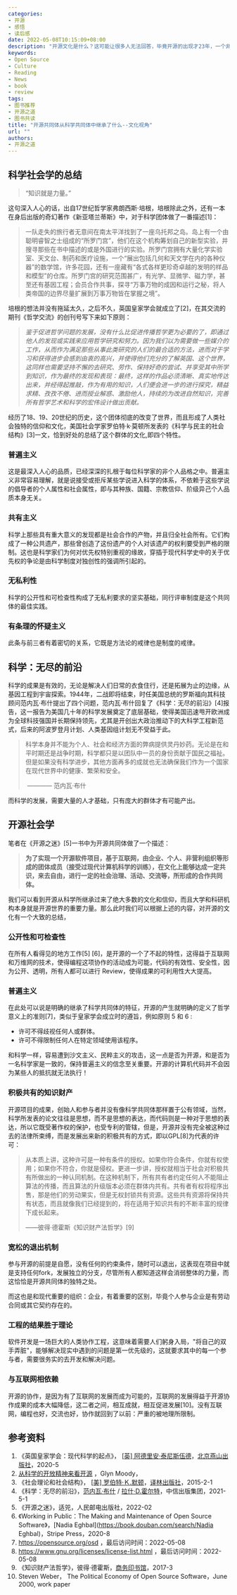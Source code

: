 ```yaml
---
categories:
- 开源
- 感悟
- 读后感
date: 2022-05-08T10:15:09+08:00
description: "开源文化是什么？这可能让很多人无法回答，毕竟开源的出现才23年，一个非常年轻的而又弱小的亚亚文化，那么我们不妨从已经发展了400多年的科学说起，这样理清了脉络，毕竟科学是所有人都非常重视的，接受教育这个就是科学指导下的成果。"
keywords:
- Open Source
- Culture
- Reading
- News
- book
- review
tags:
- 图书推荐
- 开源之道
- 图书共读
title: "开源共同体从科学共同体中继承了什么--文化视角"
url: ""
authors:
- 开源之道
---
```


## 科学社会学的总结

>  “知识就是力量。” 

这句深入人心的话，出自17世纪哲学家弗朗西斯·培根，培根除此之外，还有一本在身后出版的奇幻著作《新亚塔兰蒂斯》中，对于科学团体做了一番描述[1]：

> 一队走失的旅行者无意间在南太平洋找到了一座乌托邦之岛。岛上有一个由聪明睿智之士组成的“所罗门宫”，他们在这个机构筹划自己的新型实验，并搜寻那些在书中描述的或是外国进行的实验。所罗门宫拥有大量化学实验室、天文台、制药和医疗设施，一个“展出包括几何和天文学在内的各种仪器”的数学馆，许多花园，还有一座藏有“各式各样更珍奇卓越的发明的样品和模型”的仓库。所罗门宫的研究范围甚广，有光学、显微学、磁力学，甚至还有基因工程；会员合作共事，探寻“万事万物的成因和运行之秘，将人类帝国的边界尽量扩展到万事万物皆在掌握之境”。

培根的想法并没有拖延太久，之后不久，英国皇家学会就成立了[2]，在其交流的期刊《哲学交流》的创刊号写下来如下原则：

> *鉴于促进哲学问题的发展，没有什么比促进传播哲学更为必要的了，即通过他人的发现或实践来应用哲学研究和努力。因为我们以为需要做一些媒介的工作，从而作为满足那些从事此类研究的人们的最合适的方法，进而对于学习和获得进步会感到由衷的高兴，并使得他们充分的了解英国、这个世界，这同样也需要坚持不懈的去研究、劳作、保持好奇的尝试、并享受其中所学到知识，作为最终的发现和表现：最终，这样的作品必须清晰、真实地传达出来，并经得起推敲，作为有用的知识，人们便会进一步的进行探究，精益求精、孜孜不倦、进而授业解惑、激励他人，持续的为改进自然知识，完善所有哲学艺术和科学的宏伟设计做出贡献。*

经历了18、19、20世纪的历史，这个团体彻底的改变了世界，而且形成了人类社会独特的信仰和文化，美国社会学家罗伯特·k·莫顿所发表的《科学与民主的社会结构》[3]一文，恰到好处的总结了这个群体的文化,即四个特性。

### 普遍主义

这是最深入人心的品质，已经深深的扎根于每位科学家的非个人品格之中。普遍主义非常容易理解，就是说接受或拒斥某些学说进入科学的体系，不依赖于这些学说的倡导者的个人属性和社会属性，即与其种族、国籍、宗教信仰、阶级异己个人品质本身无关。

### 共有主义

科学上那些具有重大意义的发现都是社会合作的产物，并且归全社会所有。它们构成了一种公共遗产，那些曾创造了这份遗产的个人对该遗产的权利要受到严格的限制。这也是科学家们为何对优先权特别重视的缘故，穿插于现代科学史中的关于优先权的争论是由科学制度对独创性的强调所引起的。

### 无私利性

科学的公开性和可检查性构成了无私利要求的坚实基础，同行评审制度是这个共同体的最佳实践。

### 有条理的怀疑主义

此条与前三者有着密切的关系，它既是方法论的戒律也是制度的戒律。

## 科学：无尽的前沿

科学的成果是有效的，无论是解决人们日常的衣食住行，还是拓展为止的边缘，从基因工程到宇宙探索。1944年，二战即将结束，时任美国总统的罗斯福向其科技顾问范内瓦·布什提出了四个问题，范内瓦·布什回复了《科学：无尽的前沿》[4]报告，这一报告为美国几十年的科学发展奠定了底层基础，使得美国迅速甩开欧洲成为全球科技强国并长期保持领先，尤其是开创出大政治推动下的大科学工程新范式，后来的阿波罗登月计划、人类基因组计划无不受益于此。

> 科学本身并不能为个人、社会和经济方面的弊病提供灵丹妙药。无论是在和平时期还是战争时期，科学都只是以团队中一员的身份贡献于国民之福祉。但是如果没有科学进步，其他方面再多的成就也无法确保我们作为一个国家在现代世界中的健康、繁荣和安全。
>
> ​    ———— 范内瓦·布什 

而科学的发展，需要大量的人才基础，只有庞大的群体才有可能产出。

## 开源社会学

笔者在《开源之迷》[5]一书中为开源共同体做了一个描述：

> **为了实现一个开源软件项目，基于互联网，由企业、个人、非营利组织等形成的团体成员（接受过现代计算机科学的训练），在文化上能够达成一定共识，来去自由，进行一定的社会治理、活动、交流等，所形成的合作共同体。**

我们可以看到开源从科学所继承过来了绝大多数的文化和信仰，而且大学和科研机构本身就是开源世界的重要力量。那么此时我们可以根据上述的内容，对开源的文化有一个大致的总结，

### 公开性和可检查性

在所有人看得见的地方工作[5] [6]，是开源的一个了不起的特性，这得益于互联网和万维网的技术，使得编程这项协作的活动成为可能，代码的有效性、安全性，因为公开、透明，所有人都可以进行 Review，使得成果的可利用性大大提高。

### 普遍主义

在此处可以说是明确的继承了科学共同体的特征，开源的产生就明确的定义了哲学意义上的准则[7]，类似于皇家学会成立时的遵旨，例如原则 5 和 6 :

* 许可不得歧视任何人或群体。
* 许可不得限制任何人在特定领域使用该程序。

和科学一样，容易遭到沙文主义、民粹主义的攻击，这一点是否为开源，和是否为一名科学家是一致的，保持普遍主义的信念至关重要。开源的计算机代码并不会因为某些人的抵抗就无法执行！

### 积极共有的知识财产

开源项目的成果，创始人和参与者并没有像科学共同体那样置于公有领域，当然，科学所发表的论文往往是思想，而不是思想的表达，而代码则是一种对于思想的表达，所以它既受著作权的保护，也受专利的管辖，但是，开源并没有完全被这种过去的法律所束缚，而是发展出来新的积极共有的方式，即以GPL[8]为代表的许可：

> 从本质上讲，这种许可是一种有条件的授权。如果你符合条件，你就有权使用；如果你不符合，你就是侵权。更进一步讲，授权就相当于社会对积极共有所做出的一种认同机制。在这种机制下，所有共有者约定任何人不能阻止算法的传播，而且算法的升级版本必须在群体内共有。共有者有权将程序出售，那是他们的劳动果实，但是无权封锁共有资源。这些共有资源将保持共有状态，而且就像我们已经提到的，将在适用于知识共有的不断丰富的规律下成长起来。
>
>    ——彼得·德霍斯《知识财产法哲学》[9]

### 宽松的退出机制

参与开源的前提是自愿，没有任何的约束条件，随时可以退出，这表现在项目中就是支持任何fork，发展独立的分支，尽管所有人都知道这样会消弱整体的力量，而这恰恰是开源共同体的独特之处。

而这也是和现代重要的组织：企业，有着重要的区别，毕竟个人参与企业是有劳动合同或其它契约存在的。

### 工程的结果胜于理论

软件开发是一场巨大的人类协作工程，这意味着需要人们躬身入局，"将自己的双手弄脏"，能够解决现实中遇到的问题是第一优先级的，这就要求其中的每一个参与者，需要很务实的去开发和解决问题。

### 与互联网相依赖

开源的协作，是因为有了互联网的发展而成为可能的，互联网的发展得益于开源协作成果的成本大幅降低，这二者之间，相互成就，相互促进发展[10]。没有互联网，编程也好，交流也好，协作就回到了以前：严重的被地理所限制。

## 参考资料

1. 《英国皇家学会：现代科学的起点》， [[英\] 阿德里安·泰尼斯伍德](https://book.douban.com/search/阿德里安·泰尼斯伍德)，[北京燕山出版社](https://book.douban.com/press/2634)，2020-5
2. [从科学的开放精神来看开源](posts/opensource_culture/open-science-means-open-source-or-least-it-should/) ，Glyn Moody，
3. 《社会理论和社会结构》， [[美\] 罗伯特·Ｋ.默顿](https://book.douban.com/author/4609490)，[译林出版社](https://book.douban.com/press/2331)，2015-2-1
4. 《科学：无尽的前沿》，[范内瓦·布什](https://book.douban.com/search/范内瓦·布什) / [拉什·D.霍尔特](https://book.douban.com/search/拉什·D.霍尔特)，中信出版集团，2021-5-1
5. 《开源之迷》，适兕，人民邮电出版社，2022-02
6. 《Working in Public：The Making and Maintenance of Open Source Software》，[Nadia Eghbal](https://book.douban.com/search/Nadia Eghbal)，Stripe Press，2020-8
7. https://opensource.org/osd ，最后访问时间：2022-05-08
8. https://www.gnu.org/licenses/license-list.html ，最后访问时间：2022-05-08
9. 《知识财产法哲学》，彼得·德霍斯，[商务印书馆](https://book.douban.com/press/2851)，2017-3
10. Steven Weber， The Political Economy of Open Source Software，June 2000, work paper


